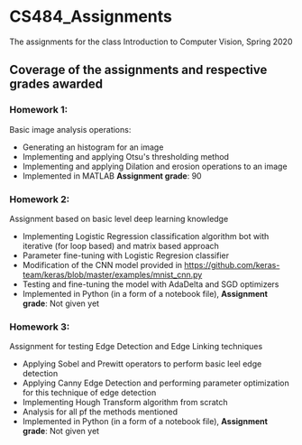 # CS484_Assignments
The assignments for the class Introduction to Computer Vision, Spring 2020

## Coverage of the assignments and respective grades awarded
### Homework 1:
Basic image analysis operations:
- Generating an histogram for an image
- Implementing and applying Otsu's thresholding method
- Implementing and applying Dilation and erosion operations to an image
- Implemented in MATLAB
**Assignment grade**: 90
### Homework 2:
Assignment based on basic level deep learning knowledge
- Implementing Logistic Regression classification algorithm bot with iterative (for loop based) and matrix based approach
- Parameter fine-tuning with Logistic Regresion classifier
- Modification of the CNN model provided in https://github.com/keras-team/keras/blob/master/examples/mnist_cnn.py
- Testing and fine-tuning the model with AdaDelta and SGD optimizers
- Implemented in Python (in a form of a notebook file), 
**Assignment grade**: Not given yet
### Homework 3:
Assignment for testing Edge Detection and Edge Linking techniques
- Applying Sobel and Prewitt operators to perform basic leel edge detection
- Applying Canny Edge Detection and performing parameter optimization for this technique of edge detection
- Implementing Hough Transform algorithm from scratch
- Analysis for all pf the methods mentioned
- Implemented in Python (in a form of a notebook file), 
**Assignment grade**: Not given yet
